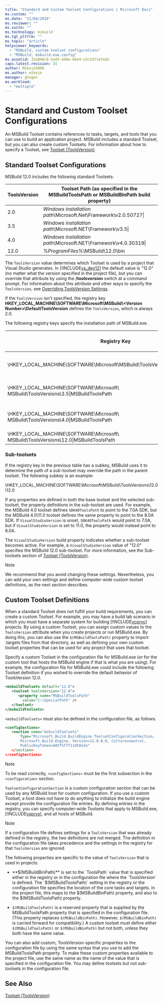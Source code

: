 ```yaml
---
title: "Standard and Custom Toolset Configurations | Microsoft Docs"
ms.custom: ""
ms.date: "11/04/2016"
ms.reviewer: ""
ms.suite: ""
ms.technology: msbuild
ms.tgt_pltfrm: ""
ms.topic: "article"
helpviewer_keywords: 
  - "MSBuild, custom toolset configurations"
  - "MSBuild, msbuild.exe.config"
ms.assetid: 15a048c8-5ad3-448e-b6e9-e3c5d7147ed2
caps.latest.revision: 31
author: Mikejo5000
ms.author: mikejo
manager: ghogen
ms.workload: 
  - "multiple"
---
```

# Standard and Custom Toolset Configurations
An MSBuild Toolset contains references to tasks, targets, and tools that you can use to build an application project. MSBuild includes a standard Toolset, but you can also create custom Toolsets. For information about how to specify a Toolset, see [Toolset (ToolsVersion)](../msbuild/msbuild-toolset-toolsversion.md)  
  
## Standard Toolset Configurations  
 MSBuild 12.0 includes the following standard Toolsets:  
  
|ToolsVersion|Toolset Path (as specified in the MSBuildToolsPath or MSBuildBinPath build property)|  
|------------------|--------------------------------------------------------------------------------------------|  
|2.0|*Windows installation path*\Microsoft.Net\Framework\v2.0.50727\|  
|3.5|*Windows installation path*\Microsoft.NET\Framework\v3.5\|  
|4.0|*Windows installation path*\Microsoft.NET\Framework\v4.0.30319\|  
|12.0|*%ProgramFiles%*\MSBuild\12.0\bin|  
  
 The `ToolsVersion` value determines which Toolset is used by a project that Visual Studio generates. In [!INCLUDE[vs_dev12](../extensibility/includes/vs_dev12_md.md)] the default value is "12.0" (no matter what the version specified in the project file), but you can override that attribute by using the **/toolsversion** switch at a command prompt. For information about this attribute and other ways to specify the `ToolsVersion`, see [Overriding ToolsVersion Settings](../msbuild/overriding-toolsversion-settings.md).  
  
 If the `ToolsVersion` isn't specified, the registry key **HKEY_LOCAL_MACHINE\SOFTWARE\Microsoft\MSBuild\\<Version Number\>\DefaultToolsVersion** defines the `ToolsVersion`, which is always 2.0.  
  
 The following registry keys specify the installation path of MSBuild.exe.  
  
|Registry Key|Key Name|String Key Value|  
|------------------|--------------|----------------------|  
|\HKEY_LOCAL_MACHINE\SOFTWARE\Microsoft\MSBuild\ToolsVersions\2.0\|MSBuildToolsPath|.NET Framework 2.0 Install Path|  
|\HKEY_LOCAL_MACHINE\SOFTWARE\Microsoft\ MSBuild\ToolsVersions\3.5\|MSBuildToolsPath|.NET Framework 3.5 Install Path|  
|\HKEY_LOCAL_MACHINE\SOFTWARE\Microsoft\ MSBuild\ToolsVersions\4.0\|MSBuildToolsPath|.NET Framework 4 Install Path|  
|\HKEY_LOCAL_MACHINE\SOFTWARE\Microsoft\ MSBuild\ToolsVersions\12.0\|MSBuildToolsPath|MSBuild Install Path|  
  
### Sub-toolsets  
 If the registry key in the previous table has a subkey, MSBuild uses it to determine the path of a sub-toolset may override the path in the parent toolset. The following subkey is an example:  
  
 \HKEY_LOCAL_MACHINE\SOFTWARE\Microsoft\MSBuild\ToolsVersions\12.0\12.0  
  
 If any properties are defined in both the base toolset and the selected sub-toolset, the property definitions in the sub-toolset are used. For example, the MSBuild 4.0 toolset defines `SDK40ToolsPath` to point to the 7.0A SDK, but the MSBuild 4.0\11.0 toolset defines the same property to point to the 8.0A SDK. If `VisualStudioVersion` is unset, `SDK40ToolsPath` would point to 7.0A, but if `VisualStudioVersion` is set to 11.0, the property would instead point to 8.0A.  
  
 The `VisualStudioVersion` build property indicates whether a sub-toolset becomes active. For example, a `VisualStudioVersion` value of "12.0" specifies the MSBuild 12.0 sub-toolset. For more information, see the Sub-toolsets section of [Toolset (ToolsVersion)](../msbuild/msbuild-toolset-toolsversion.md).  
  
> [!NOTE]
>  We recommend that you avoid changing these settings. Nevertheless, you can add your own settings and define computer-wide custom toolset definitions, as the next section describes.  
  
## Custom Toolset Definitions  
 When a standard Toolset does not fulfill your build requirements, you can create a custom Toolset. For example, you may have a build lab scenario in which you must have a separate system for building [!INCLUDE[vcprvc](../code-quality/includes/vcprvc_md.md)] projects. By using a custom Toolset, you can assign custom values to the `ToolsVersion` attribute when you create projects or run MSBuild.exe. By doing this, you can also use the `$(MSBuildToolsPath)` property to import .targets files from that directory, as well as defining your own custom toolset properties that can be used for any project that uses that toolset.  
  
 Specify a custom Toolset in the configuration file for MSBuild.exe (or for the custom tool that hosts the MSBuild engine if that is what you are using). For example, the configuration file for MSBuild.exe could include the following Toolset definition if you wished to override the default behavior of ToolsVersion 12.0.  
  
```xml  
<msbuildToolsets default="12.0">  
   <toolset toolsVersion="12.0">  
      <property name="MSBuildToolsPath"   
        value="C:\SpecialPath" />  
   </toolset>  
</msbuildToolsets>  
```  
  
 `<msbuildToolsets>` must also be defined in the configuration file, as follows.  
  
```xml  
<configSections>  
   <section name="msbuildToolsets"         
       Type="Microsoft.Build.BuildEngine.ToolsetConfigurationSection,   
       Microsoft.Build.Engine, Version=12.0.0.0, Culture=neutral,   
       PublicKeyToken=b03f5f7f11d50a3a"  
   </section>  
</configSections>  
```  
  
> [!NOTE]
>  To be read correctly, `<configSections>` must be the first subsection in the `<configuration>` section.  
  
 `ToolsetConfigurationSection` is a custom configuration section that can be used by any MSBuild host for custom configuration. If you use a custom Toolset, a host does not have to do anything to initialize the build engine except provide the configuration file entries. By defining entries in the registry, you can specify computer-wide Toolsets that apply to MSBuild.exe, [!INCLUDE[vsprvs](../code-quality/includes/vsprvs_md.md)], and all hosts of MSBuild.  
  
> [!NOTE]
>  If a configuration file defines settings for a `ToolsVersion` that was already defined in the registry, the two definitions are not merged. The definition in the configuration file takes precedence and the settings in the registry for that `ToolsVersion` are ignored.  
  
 The following properties are specific to the value of `ToolsVersion` that is used in projects:  
  
-   **$(MSBuildBinPath)** is set to the `ToolsPath` value that is specified either in the registry or in the configuration file where the `ToolsVersion` is defined. The `$(MSBuildToolsPath)` setting in the registry or the configuration file specifies the location of the core tasks and targets. In the project file, this maps to the $(MSBuildBinPath) property, and also to the $(MSBuildToolsPath) property.  
  
-   `$(MSBuildToolsPath)` is a reserved property that is supplied by the MSBuildToolsPath property that is specified in the configuration file. (This property replaces `$(MSBuildBinPath)`. However, `$(MSBuildBinPath)` is carried forward for compatibility.) A custom toolset must define either `$(MSBuildToolsPath)` or `$(MSBuildBinPath)` but not both, unless they both have the same value.  
  
 You can also add custom, ToolsVersion-specific properties to the configuration file by using the same syntax that you use to add the MSBuildToolsPath property. To make these custom properties available to the project file, use the same name as the name of the value that is specified in the configuration file. You may define toolsets but not sub-toolsets in the configuration file.  
  
## See Also  
 [Toolset (ToolsVersion)](../msbuild/msbuild-toolset-toolsversion.md)